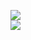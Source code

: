 [![](https://img.shields.io/badge/Made%20With-Github%20Spray-lightgrey.svg?style=for-the-badge&logo=github)](https://github.com/Annihil/github-spray#13893)  
[![](https://i.imgur.com/2DrTn0Z.gif)](https://github.com/Annihil/github-spray)